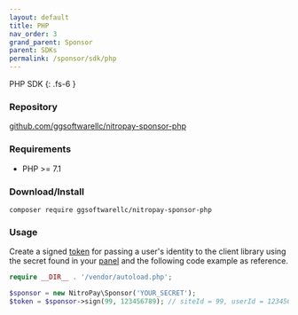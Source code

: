 ```yaml
---
layout: default
title: PHP
nav_order: 3
grand_parent: Sponsor
parent: SDKs
permalink: /sponsor/sdk/php
---
```


PHP SDK
{: .fs-6 }

### Repository

[github.com/ggsoftwarellc/nitropay-sponsor-php](https://github.com/ggsoftwarellc/nitropay-sponsor-php)

### Requirements

- PHP >= 7.1

### Download/Install

`composer require ggsoftwarellc/nitropay-sponsor-php`

### Usage

Create a signed [token](/sponsor/token) for passing a user's identity to the client library using the secret found in your [panel](https://panel.nitropay.com/sponsor/brands) and the following code example as reference.

```php
require __DIR__ . '/vendor/autoload.php';

$sponsor = new NitroPay\Sponsor('YOUR_SECRET');
$token = $sponsor->sign(99, 123456789); // siteId = 99, userId = 123456789
```
